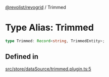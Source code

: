 [@revolist/revogrid](README.md) / Trimmed

# Type Alias: Trimmed

```ts
type Trimmed: Record<string, TrimmedEntity>;
```

## Defined in

[src/store/dataSource/trimmed.plugin.ts:5](https://github.com/revolist/revogrid/blob/47823c55f21dbab2ee19530dcd4c960a36eea0e4/src/store/dataSource/trimmed.plugin.ts#L5)

